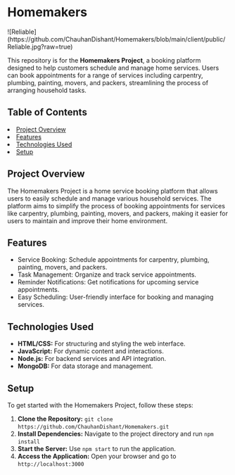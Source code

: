 <body>
    <div class="container">
        <h1>Homemakers</h1>
        ![Reliable](https://github.com/ChauhanDishant/Homemakers/blob/main/client/public/Reliable.jpg?raw=true)
        <p>This repository is for the <strong>Homemakers Project</strong>, a booking platform designed to help customers schedule and manage home services. Users can book appointments for a range of services including carpentry, plumbing, painting, movers, and packers, streamlining the process of arranging household tasks.</p>
        <h2>Table of Contents</h2>
            <li><a href="#project-overview">Project Overview</a></li>
            <li><a href="#features">Features</a></li>
            <li><a href="#technologies-used">Technologies Used</a></li>
            <li><a href="#setup">Setup</a></li>
        </ul>
        <h2 id="project-overview">Project Overview</h2>
        <p>The Homemakers Project is a home service booking platform that allows users to easily schedule and manage various household services. The platform aims to simplify the process of booking appointments for services like carpentry, plumbing, painting, movers, and packers, making it easier for users to maintain and improve their home environment.</p>
        <h2 id="features">Features</h2>
        <ul class="features">
            <li>Service Booking: Schedule appointments for carpentry, plumbing, painting, movers, and packers.</li>
            <li>Task Management: Organize and track service appointments.</li>
            <li>Reminder Notifications: Get notifications for upcoming service appointments.</li>
            <li>Easy Scheduling: User-friendly interface for booking and managing services.</li>
        </ul>
        <h2 id="technologies-used">Technologies Used</h2>
        <ul class="technologies">
            <li><strong>HTML/CSS:</strong> For structuring and styling the web interface.</li>
            <li><strong>JavaScript:</strong> For dynamic content and interactions.</li>
            <li><strong>Node.js:</strong> For backend services and API integration.</li>
            <li><strong>MongoDB:</strong> For data storage and management.</li>
        </ul>
        <h2 id="setup">Setup</h2>
        <p>To get started with the Homemakers Project, follow these steps:</p>
        <ol>
            <li><strong>Clone the Repository:</strong> <code class="code">git clone https://github.com/ChauhanDishant/Homemakers.git</code></li>
            <li><strong>Install Dependencies:</strong> Navigate to the project directory and run <code class="code">npm install</code></li>
            <li><strong>Start the Server:</strong> Use <code class="code">npm start</code> to run the application.</li>
            <li><strong>Access the Application:</strong> Open your browser and go to <code class="code">http://localhost:3000</code></li>
        </ol>
    </div>
</body>
</html>
